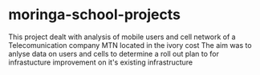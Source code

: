 # moringa-school-projects
This project dealt with analysis of mobile users and cell network of  a Telecomunication company MTN located in the ivory cost 
The aim was to anlyse data on users and cells to determine a roll out plan to for infrastucture improvement on it's existing infrastructure

